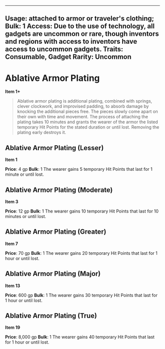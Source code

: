 
---
Usage: attached to armor or traveler's clothing;
Bulk: 1
Access: Due to the use of technology, all gadgets are uncommon or rare, though inventors and regions with access to inventors have access to uncommon gadgets.
Traits: Consumable, Gadget
Rarity: Uncommon
---

# Ablative Armor Plating

**Item 1+**

> Ablative armor plating is additional plating, combined with springs, clever clockwork, and improvised padding, to absorb damage by knocking the additional pieces free. The pieces slowly come apart on their own with time and movement. The process of attaching the plating takes 10 minutes and grants the wearer of the armor the listed temporary Hit Points for the stated duration or until lost. Removing the plating early destroys it.

## Ablative Armor Plating (Lesser)

**Item 1**

**Price**: 4 gp
**Bulk**: 1
The wearer gains 5 temporary Hit Points that last for 1 minute or until lost.

## Ablative Armor Plating (Moderate)

**Item 3**

**Price**: 12 gp
**Bulk**: 1
The wearer gains 10 temporary Hit Points that last for 10 minutes or until lost.

## Ablative Armor Plating (Greater)

**Item 7**

**Price**: 70 gp
**Bulk**: 1
The wearer gains 20 temporary Hit Points that last for 1 hour or until lost.

## Ablative Armor Plating (Major)

**Item 13**

**Price**: 600 gp
**Bulk**: 1
The wearer gains 30 temporary Hit Points that last for 1 hour or until lost.

## Ablative Armor Plating (True)

**Item 19**

**Price**: 8,000 gp
**Bulk**: 1
The wearer gains 40 temporary Hit Points that last for 1 hour or until lost.
